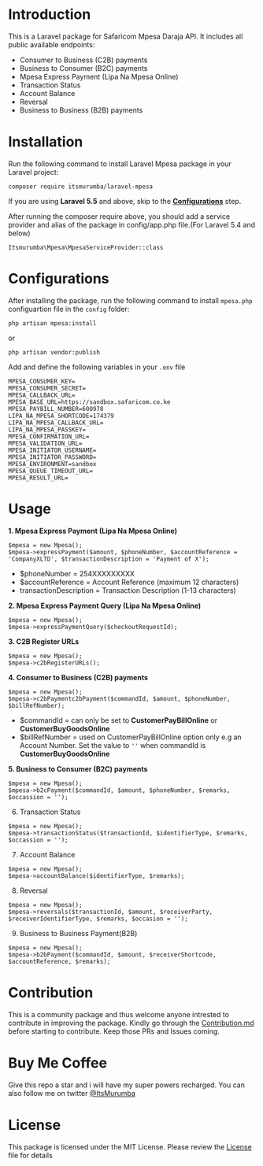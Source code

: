 # Introduction
This is a Laravel package for Safaricom Mpesa Daraja API. It includes all public available endpoints:

* Consumer to Business (C2B) payments
* Business to Consumer (B2C) payments
* Mpesa Express Payment (Lipa Na Mpesa Online)
* Transaction Status
* Account Balance
* Reversal
* Business to Business (B2B) payments

# Installation

Run the following command to install Laravel Mpesa package in your Laravel project:

````
composer require itsmurumba/laravel-mpesa
````

If you are using **Laravel 5.5** and above, skip to the [**Configurations**](https://github.com/ItsMurumba/laravel-mpesa#configurations) step.

After running the composer require above, you should add a service provider and alias of the package in config/app.php file.(For Laravel 5.4 and below)

````
Itsmurumba\Mpesa\MpesaServiceProvider::class
````

# Configurations

After installing the package, run the following command to install `mpesa.php` configuartion file in the `config` folder:

````
php artisan mpesa:install
````

or 
````
php artisan vendor:publish
````

Add and define the following variables in your `.env` file

````
MPESA_CONSUMER_KEY=
MPESA_CONSUMER_SECRET=
MPESA_CALLBACK_URL=
MPESA_BASE_URL=https://sandbox.safaricom.co.ke
MPESA_PAYBILL_NUMBER=600978
LIPA_NA_MPESA_SHORTCODE=174379
LIPA_NA_MPESA_CALLBACK_URL=
LIPA_NA_MPESA_PASSKEY=
MPESA_CONFIRMATION_URL=
MPESA_VALIDATION_URL=
MPESA_INITIATOR_USERNAME=
MPESA_INITIATOR_PASSWORD=
MPESA_ENVIRONMENT=sandbox
MPESA_QUEUE_TIMEOUT_URL=
MPESA_RESULT_URL=
````

# Usage
**1. Mpesa Express Payment (Lipa Na Mpesa Online)**
````
$mpesa = new Mpesa();
$mpesa->expressPayment($amount, $phoneNumber, $accountReference = 'CompanyXLTD', $transactionDescription = 'Payment of X');
````
* $phoneNumber = 254XXXXXXXXX
* $accountReference = Account Reference (maximum 12 characters)
* transactionDescription = Transaction Description (1-13 characters)

**2. Mpesa Express Payment Query (Lipa Na Mpesa Online)**
````
$mpesa = new Mpesa();
$mpesa->expressPaymentQuery($checkoutRequestId);
````
**3. C2B Register URLs**
````
$mpesa = new Mpesa();
$mpesa->c2bRegisterURLs();
````

**4. Consumer to Business (C2B) payments**
````
$mpesa = new Mpesa();
$mpesa->c2bPaymentc2bPayment($commandId, $amount, $phoneNumber, $billRefNumber); 
````
* $commandId = can only be set to **CustomerPayBillOnline** or **CustomerBuyGoodsOnline**
* $billRefNumber = used on CustomerPayBillOnline option only e.g an Account Number. Set the value to `''` when commandId is **CustomerBuyGoodsOnline**

**5. Business to Consumer (B2C) payments**
````
$mpesa = new Mpesa();
$mpesa->b2cPayment($commandId, $amount, $phoneNumber, $remarks, $occassion = '');
````
6. Transaction Status
````
$mpesa = new Mpesa();
$mpesa->transactionStatus($transactionId, $identifierType, $remarks, $occassion = '');
````
7. Account Balance
````
$mpesa = new Mpesa();
$mpesa->accountBalance($identifierType, $remarks);
````
8. Reversal
````
$mpesa = new Mpesa();
$mpesa->reversals($transactionId, $amount, $receiverParty, $receiverIdentifierType, $remarks, $occasion = '');
````
9. Business to Business Payment(B2B)
````
$mpesa = new Mpesa();
$mpesa->b2bPayment($commandId, $amount, $receiverShortcode, $accountReference, $remarks);
````


# Contribution
This is a community package and thus welcome anyone intrested to contribute in improving the package. Kindly go through the [Contribution.md](Contribution.md) before starting to contribute. Keep those PRs and Issues coming.

# Buy Me Coffee
Give this repo a star and i will have my super powers recharged. You can also follow me on twitter [@ItsMurumba](https://twitter.com/ItsMurumba)

# License
This package is licensed under the MIT License. Please review the [License](LICENSE.md) file for details








